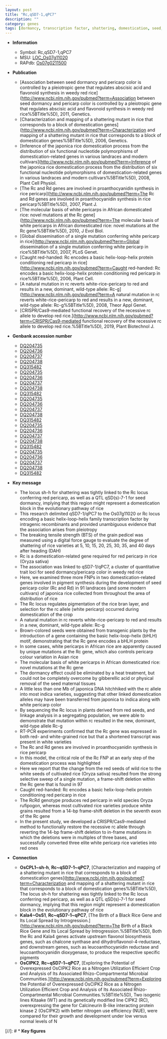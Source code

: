 ```yaml
---
layout: post
title: "Rc,qSD7-1,qPC7"
description: ""
category: genes
tags: [dormancy, transcription factor, shattering, domestication, seed, pericarp, grain]
---
```


* **Information**  
    + Symbol: Rc,qSD7-1,qPC7  
    + MSU: [LOC_Os07g11020](http://rice.plantbiology.msu.edu/cgi-bin/ORF_infopage.cgi?orf=LOC_Os07g11020)  
    + RAPdb: [Os07g0211500](http://rapdb.dna.affrc.go.jp/viewer/gbrowse_details/irgsp1?name=Os07g0211500)  

* **Publication**  
    + [Association between seed dormancy and pericarp color is controlled by a pleiotropic gene that regulates abscisic acid and flavonoid synthesis in weedy red rice](http://www.ncbi.nlm.nih.gov/pubmed?term=Association between seed dormancy and pericarp color is controlled by a pleiotropic gene that regulates abscisic acid and flavonoid synthesis in weedy red rice%5BTitle%5D), 2011, Genetics.
    + [Characterization and mapping of a shattering mutant in rice that corresponds to a block of domestication genes](http://www.ncbi.nlm.nih.gov/pubmed?term=Characterization and mapping of a shattering mutant in rice that corresponds to a block of domestication genes%5BTitle%5D), 2006, Genetics.
    + [Inference of the japonica rice domestication process from the distribution of six functional nucleotide polymorphisms of domestication-related genes in various landraces and modern cultivars](http://www.ncbi.nlm.nih.gov/pubmed?term=Inference of the japonica rice domestication process from the distribution of six functional nucleotide polymorphisms of domestication-related genes in various landraces and modern cultivars%5BTitle%5D), 2008, Plant Cell Physiol.
    + [The Rc and Rd genes are involved in proanthocyanidin synthesis in rice pericarp](http://www.ncbi.nlm.nih.gov/pubmed?term=The Rc and Rd genes are involved in proanthocyanidin synthesis in rice pericarp%5BTitle%5D), 2007, Plant J.
    + [The molecular basis of white pericarps in African domesticated rice: novel mutations at the Rc gene](http://www.ncbi.nlm.nih.gov/pubmed?term=The molecular basis of white pericarps in African domesticated rice: novel mutations at the Rc gene%5BTitle%5D), 2010, J Evol Biol.
    + [Global dissemination of a single mutation conferring white pericarp in rice](http://www.ncbi.nlm.nih.gov/pubmed?term=Global dissemination of a single mutation conferring white pericarp in rice%5BTitle%5D), 2007, PLoS Genet.
    + [Caught red-handed: Rc encodes a basic helix-loop-helix protein conditioning red pericarp in rice](http://www.ncbi.nlm.nih.gov/pubmed?term=Caught red-handed: Rc encodes a basic helix-loop-helix protein conditioning red pericarp in rice%5BTitle%5D), 2006, Plant Cell.
    + [A natural mutation in rc reverts white-rice-pericarp to red and results in a new, dominant, wild-type allele: Rc-g](http://www.ncbi.nlm.nih.gov/pubmed?term=A natural mutation in rc reverts white-rice-pericarp to red and results in a new, dominant, wild-type allele: Rc-g%5BTitle%5D), 2008, Theor Appl Genet.
    + [CRISPR/Cas9-mediated functional recovery of the recessive rc allele to develop red rice.](http://www.ncbi.nlm.nih.gov/pubmed?term=CRISPR/Cas9-mediated functional recovery of the recessive rc allele to develop red rice.%5BTitle%5D), 2019, Plant Biotechnol J.

* **Genbank accession number**  
    + [DQ204735](http://www.ncbi.nlm.nih.gov/nuccore/DQ204735)
    + [DQ204736](http://www.ncbi.nlm.nih.gov/nuccore/DQ204736)
    + [DQ204737](http://www.ncbi.nlm.nih.gov/nuccore/DQ204737)
    + [DQ204738](http://www.ncbi.nlm.nih.gov/nuccore/DQ204738)
    + [DQ315482](http://www.ncbi.nlm.nih.gov/nuccore/DQ315482)
    + [DQ204735](http://www.ncbi.nlm.nih.gov/nuccore/DQ204735)
    + [DQ204736](http://www.ncbi.nlm.nih.gov/nuccore/DQ204736)
    + [DQ204737](http://www.ncbi.nlm.nih.gov/nuccore/DQ204737)
    + [DQ204738](http://www.ncbi.nlm.nih.gov/nuccore/DQ204738)
    + [DQ315482](http://www.ncbi.nlm.nih.gov/nuccore/DQ315482)
    + [DQ204735](http://www.ncbi.nlm.nih.gov/nuccore/DQ204735)
    + [DQ204736](http://www.ncbi.nlm.nih.gov/nuccore/DQ204736)
    + [DQ204737](http://www.ncbi.nlm.nih.gov/nuccore/DQ204737)
    + [DQ204738](http://www.ncbi.nlm.nih.gov/nuccore/DQ204738)
    + [DQ315482](http://www.ncbi.nlm.nih.gov/nuccore/DQ315482)
    + [DQ204735](http://www.ncbi.nlm.nih.gov/nuccore/DQ204735)
    + [DQ204736](http://www.ncbi.nlm.nih.gov/nuccore/DQ204736)
    + [DQ204737](http://www.ncbi.nlm.nih.gov/nuccore/DQ204737)
    + [DQ204738](http://www.ncbi.nlm.nih.gov/nuccore/DQ204738)
    + [DQ315482](http://www.ncbi.nlm.nih.gov/nuccore/DQ315482)
    + [DQ204735](http://www.ncbi.nlm.nih.gov/nuccore/DQ204735)
    + [DQ204736](http://www.ncbi.nlm.nih.gov/nuccore/DQ204736)
    + [DQ204737](http://www.ncbi.nlm.nih.gov/nuccore/DQ204737)
    + [DQ204738](http://www.ncbi.nlm.nih.gov/nuccore/DQ204738)
    + [DQ315482](http://www.ncbi.nlm.nih.gov/nuccore/DQ315482)

* **Key message**  
    + The locus sh-h for shattering was tightly linked to the Rc locus conferring red pericarp, as well as a QTL qSD(s)-7-1 for seed dormancy, implying that this region might represent a domestication block in the evolutionary pathway of rice
    + This research delimited qSD7-1/qPC7 to the Os07g11020 or Rc locus encoding a basic helix-loop-helix family transcription factor by intragenic recombinants and provided unambiguous evidence that the association arises from pleiotropy
    + The breaking tensile strength (BTS) of the grain pedicel was measured using a digital force gauge to evaluate the degree of shattering of rice varieties at 5, 10, 15, 20, 25, 30, 35, and 40 days after heading (DAH)
    + Rc is a domestication-related gene required for red pericarp in rice (Oryza sativa)
    + The association was linked to qSD7-1/qPC7, a cluster of quantitative trait loci for seed dormancy/pericarp color in weedy red rice
    + Here, we examined three more FNPs in two domestication-related genes involved in pigment synthesis during the development of seed pericarp color (Rc and Rd) in 91 landraces (and some modern cultivars) of japonica rice collected from throughout the area of distribution of rice
    + The Rc locus regulates pigmentation of the rice bran layer, and selection for the rc allele (white pericarp) occurred during domestication of the crop
    + A natural mutation in rc reverts white-rice-pericarp to red and results in a new, dominant, wild-type allele: Rc-g
    + Brown-colored seeds were obtained from transgenic plants by the introduction of a gene containing the basic helix-loop-helix (bHLH) motif, demonstrating that the Rc gene encodes a bHLH protein
    + In some cases, white pericarps in African rice are apparently caused by unique mutations at the Rc gene, which also controls pericarp colour variation in Asian rice
    + The molecular basis of white pericarps in African domesticated rice: novel mutations at the Rc gene
    + The dormancy effect could be eliminated by a heat treatment, but could not be completely overcome by gibberellic acid or physical removal of the seed maternal tissues
    + A little less than one Mb of japonica DNA hitchhiked with the rc allele into most indica varieties, suggesting that other linked domestication alleles may have been transferred from japonica to indica along with white pericarp color
    + By sequencing the Rc locus in plants derived from red seeds, and linkage analysis in a segregating population, we were able to demonstrate that mutation within rc resulted in the new, dominant, wild-type allele Rc-g
    + RT-PCR experiments confirmed that the Rc gene was expressed in both red- and white-grained rice but that a shortened transcript was present in white varieties
    + The Rc and Rd genes are involved in proanthocyanidin synthesis in rice pericarp
    + In this model, the critical role of the Rc FNP at an early step of the domestication process was highlighted
    + Here we report that the change from the red seeds of wild rice to the white seeds of cultivated rice (Oryza sativa) resulted from the strong selective sweep of a single mutation, a frame-shift deletion within the Rc gene that is found in 97
    + Caught red-handed: Rc encodes a basic helix-loop-helix protein conditioning red pericarp in rice
    + The RcRd genotype produces red pericarp in wild species Oryza rufipogon, whereas most cultivated rice varieties produce white grains resulted from a 14-bp frame-shift deletion in the seventh exon of the Rc gene
    + In the present study, we developed a CRISPR/Cas9-mediated method to functionally restore the recessive rc allele through reverting the 14-bp frame-shift deletion to in-frame mutations in which the deletions were in multiples of three bases, and successfully converted three elite white pericarp rice varieties into red ones

* **Connection**  
    + __OsCPL1~sh-h__, __Rc~qSD7-1~qPC7__, [Characterization and mapping of a shattering mutant in rice that corresponds to a block of domestication genes](http://www.ncbi.nlm.nih.gov/pubmed?term=Characterization and mapping of a shattering mutant in rice that corresponds to a block of domestication genes%5BTitle%5D), The locus sh-h for shattering was tightly linked to the Rc locus conferring red pericarp, as well as a QTL qSD(s)-7-1 for seed dormancy, implying that this region might represent a domestication block in the evolutionary pathway of rice
    + __Kala4~OsS1__, __Rc~qSD7-1~qPC7__, [The Birth of a Black Rice Gene and Its Local Spread by Introgression.](http://www.ncbi.nlm.nih.gov/pubmed?term=The Birth of a Black Rice Gene and Its Local Spread by Introgression.%5BTitle%5D), Both the Rc and Kala4 genes activate upstream flavonol biosynthesis genes, such as chalcone synthase and dihydroflavonol-4-reductase, and downstream genes, such as leucoanthocyanidin reductase and leucoanthocyanidin dioxygenase, to produce the respective specific pigments
    + __OsCIPK2__, __Rc~qSD7-1~qPC7__, [Exploring the Potential of Overexpressed OsCIPK2 Rice as a Nitrogen Utilization Efficient Crop and Analysis of Its Associated Rhizo-Compartmental Microbial Communities.](http://www.ncbi.nlm.nih.gov/pubmed?term=Exploring the Potential of Overexpressed OsCIPK2 Rice as a Nitrogen Utilization Efficient Crop and Analysis of Its Associated Rhizo-Compartmental Microbial Communities.%5BTitle%5D),  Two isogenic lines Kitaake (WT) and its genetically modified line CIPK2 (RC), overexpressing the gene for Calcineurin B-like interacting protein kinase 2 (OsCIPK2) with better nitrogen use efficiency (NUE), were compared for their growth and development under low versus normal levels of N

[//]: # * **Key figures**  


